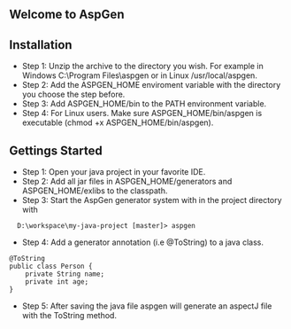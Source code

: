## Welcome to AspGen

## Installation
- Step 1: Unzip the archive to the directory you wish. For example in Windows C:\Program Files\aspgen or in Linux /usr/local/aspgen.
- Step 2: Add the ASPGEN_HOME enviroment variable with the directory you choose the step before.
- Step 3: Add ASPGEN_HOME/bin to the PATH environment variable.
- Step 4: For Linux users. Make sure ASPGEN_HOME/bin/aspgen is executable (chmod +x ASPGEN_HOME/bin/aspgen). 

## Gettings Started
- Step 1: Open your java project in your favorite IDE.
- Step 2: Add all jar files in ASPGEN_HOME/generators and ASPGEN_HOME/exlibs to the classpath.
- Step 3: Start the AspGen generator system with in the project directory with

```
  D:\workspace\my-java-project [master]> aspgen
```
- Step 4: Add a generator annotation (i.e @ToString) to a java class.

```
@ToString
public class Person {
	private String name;
	private int age;
}
```
- Step 5: After saving the java file aspgen will generate an aspectJ file with the ToString method.